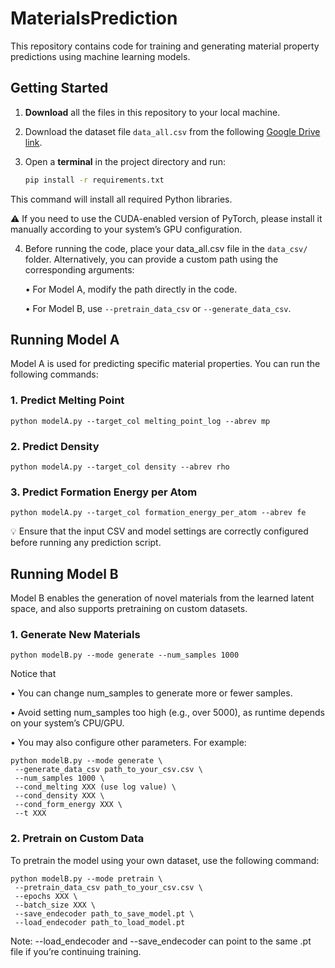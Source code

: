 # MaterialsPrediction

This repository contains code for training and generating material property predictions using machine learning models.

## Getting Started

1. **Download** all the files in this repository to your local machine.

2. Download the dataset file `data_all.csv` from the following [Google Drive link](https://drive.google.com/file/d/1iBU7PA1sMc4bHE1RyUUUm-0JBAhmv-Wh/view?usp=share_link).

3. Open a **terminal** in the project directory and run:

   ```bash
   pip install -r requirements.txt

This command will install all required Python libraries.

⚠️ If you need to use the CUDA-enabled version of PyTorch, please install it manually according to your system’s GPU configuration.

4.	Before running the code, place your data_all.csv file in the `data_csv/` folder.
Alternatively, you can provide a custom path using the corresponding arguments:

	•	For Model A, modify the path directly in the code.

	•	For Model B, use `--pretrain_data_csv` or `--generate_data_csv`.



## Running Model A

Model A is used for predicting specific material properties. You can run the following commands:

### 1. Predict Melting Point

    python modelA.py --target_col melting_point_log --abrev mp

### 2. Predict Density

    python modelA.py --target_col density --abrev rho

### 3. Predict Formation Energy per Atom

    python modelA.py --target_col formation_energy_per_atom --abrev fe

💡 Ensure that the input CSV and model settings are correctly configured before running any prediction script.



## Running Model B

Model B enables the generation of novel materials from the learned latent space, and also supports pretraining on custom datasets.

### 1. Generate New Materials

    python modelB.py --mode generate --num_samples 1000

Notice that 
	
 •	You can change num_samples to generate more or fewer samples.
 
 •	Avoid setting num_samples too high (e.g., over 5000), as runtime depends on your system’s CPU/GPU.
 
 •	You may also configure other parameters. For example:

    python modelB.py --mode generate \
     --generate_data_csv path_to_your_csv.csv \
     --num_samples 1000 \
     --cond_melting XXX (use log value) \
     --cond_density XXX \
     --cond_form_energy XXX \
     --t XXX

### 2. Pretrain on Custom Data

To pretrain the model using your own dataset, use the following command:

    python modelB.py --mode pretrain \
     --pretrain_data_csv path_to_your_csv.csv \
     --epochs XXX \
     --batch_size XXX \
     --save_endecoder path_to_save_model.pt \
     --load_endecoder path_to_load_model.pt

Note: --load_endecoder and --save_endecoder can point to the same .pt file if you’re continuing training.
